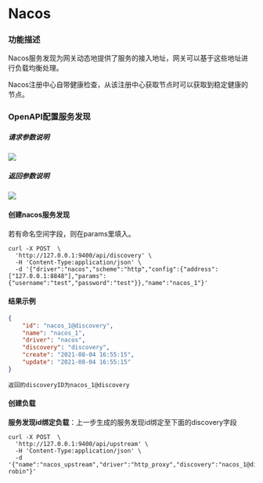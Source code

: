 # Nacos

### 功能描述

Nacos服务发现为网关动态地提供了服务的接入地址，网关可以基于这些地址进行负载均衡处理。

Nacos注册中心自带健康检查，从该注册中心获取节点时可以获取到稳定健康的节点。






### OpenAPI配置服务发现

##### 请求参数说明

![](http://data.eolinker.com/course/NyYRv8h5b5be8cd6313a9ac144e83be49b57b22c0762455.png)



##### 返回参数说明

![](http://data.eolinker.com/course/HPchu7A969ad4eec79c3640ae968686ea270388f1555d70.png)



#### 创建nacos服务发现

若有命名空间字段，则在params里填入。

```shell
curl -X POST  \
  'http://127.0.0.1:9400/api/discovery' \
  -H 'Content-Type:application/json' \
  -d '{"driver":"nacos","scheme":"http","config":{"address":["127.0.0.1:8848"],"params":{"username":"test","password":"test"}},"name":"nacos_1"}'
```



#### 结果示例

```json
{
    "id": "nacos_1@discovery",
    "name": "nacos_1",
    "driver": "nacos",
    "discovery": "discovery",
    "create": "2021-08-04 16:55:15",
    "update": "2021-08-04 16:55:15"
}
```

```
返回的discoveryID为nacos_1@discovery
```



#### 创建负载

**服务发现id绑定负载**：上一步生成的服务发现id绑定至下面的discovery字段

```shell
curl -X POST  \
  'http://127.0.0.1:9400/api/upstream' \
  -H 'Content-Type:application/json' \
  -d '{"name":"nacos_upstream","driver":"http_proxy","discovery":"nacos_1@discovery","config":"redis","scheme":"http","type":"round-robin"}'
```



